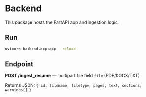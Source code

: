 # Backend

This package hosts the FastAPI app and ingestion logic.

## Run
```bash
uvicorn backend.app:app --reload
```

## Endpoint

**POST /ingest_resume** — multipart file field `file` (PDF/DOCX/TXT)

Returns JSON: `{ id, filename, filetype, pages, text, sections, warnings[] }`
